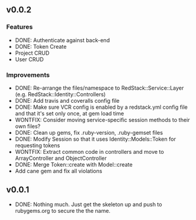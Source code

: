 ## v0.0.2

###	Features

* DONE: Authenticate against back-end
* DONE: Token Create
* Project CRUD
* User CRUD

###	Improvements

* DONE: Re-arrange the files/namespace to RedStack::Service::Layer (e.g. RedStack::Identity::Controllers)
* DONE: Add travis and coveralls config file
* DONE: Make sure VCR config is enabled by a redstack.yml config file and that it's set only once, at gem load time
* WONTFIX: Consider moving service-specific session methods to their own files?
* DONE: Clean up gems, fix .ruby-version, .ruby-gemset files
* DONE: Modify Session so that it uses Identity::Models::Token for requesting tokens
* WONTFIX: Extract common code in controllers and move to ArrayController and ObjectController
* DONE: Merge Token::create with Model::create
* Add cane gem and fix all violations

## v0.0.1

* DONE: Nothing much. Just get the skeleton up and push to rubygems.org to secure the the name.